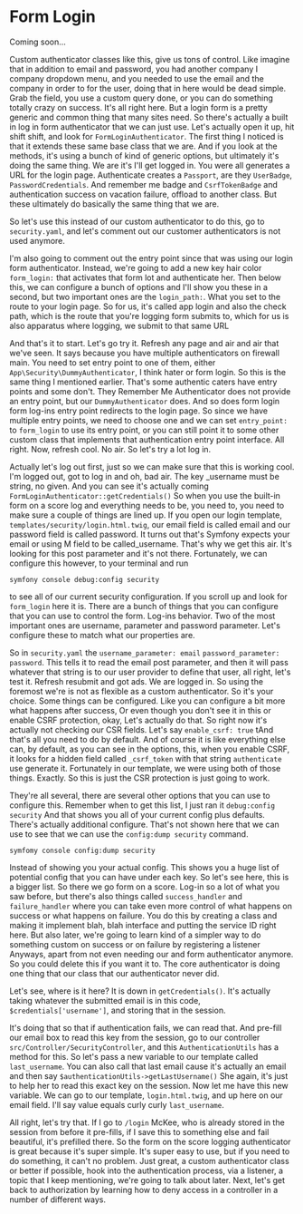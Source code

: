 # Form Login

Coming soon...

Custom authenticator classes like this, give us tons of control. Like imagine that in
addition to email and password, you had another company I company dropdown menu, and
you needed to use the email and the company in order to for the user, doing that in
here would be dead simple. Grab the field, you use a custom query done, or you can do
something totally crazy on success. It's all right here. But a login form is a pretty
generic and common thing that many sites need. So there's actually a built in log in
form authenticator that we can just use. Let's actually open it up, hit shift shift,
and look for `FormLoginAuthenticator`. The first thing I noticed is that it extends
these same base class that we are. And if you look at the methods, it's using a bunch
of kind of generic options, but ultimately it's doing the same thing. We are it's
I'll get logged in. You were all generates a URL for the login page. Authenticate
creates a `Passport`, are they `UserBadge`, `PasswordCredentials`. And remember me badge
and `CsrfTokenBadge` and authentication success on vacation failure, offload to
another class. But these ultimately do basically the same thing that we are.

So let's use this instead of our custom authenticator to do this, go to 
`security.yaml`, and let's comment out our customer authenticators is not used anymore.

I'm also going to comment out the entry point since that was using our login form
authenticator. Instead, we're going to add a new key hair color `form_login:`
that activates that form lot and authenticate her. Then below this, we can configure
a bunch of options and I'll show you these in a second, but two important ones are
the `login_path:`. What you set to the route to your login page. So for us, it's called
app login and also the check path, which is the route that you're logging form
submits to, which for us is also apparatus where logging, we submit to that same URL

And that's it to start. Let's go try it. Refresh any page and air and air that we've
seen. It says because you have multiple authenticators on firewall main. You need to
set entry point to one of them, either `App\Security\DummyAuthenticator`, I think hater or form
login. So this is the same thing I mentioned earlier. That's some authentic caters
have entry points and some don't. They Remember Me Authenticator does not provide an
entry point, but our `DummyAuthenticator` does. And so does form login form log-ins
entry point redirects to the login page. So since we have multiple entry points, we
need to choose one and we can set `entry_point:` to `form_login` to use its entry point,
or you can still point it to some other custom class that implements that
authentication entry point interface. All right. Now, refresh cool. No air. So let's
try a lot log in.

Actually let's log out first, just so we can make sure that this is working cool. I'm
logged out, got to log in and oh, bad air. The key _username must be string, no given.
And you can see it's actually coming `FormLoginAuthenticator::getCredentials()`
So when you use the built-in form on a score log and everything needs to
be, you need to, you need to make sure a couple of things are lined up. If you open
our login template, `templates/security/login.html.twig`, our email field is
called email and our password field is called password. It turns out that's Symfony
expects your email or using M field to be called_username. That's why we get this
air. It's looking for this post parameter and it's not there. Fortunately, we can
configure this however, to your terminal and run 

```terminal
symfony console debug:config security
```

to see all of our current security configuration. If you scroll up and look
for `form_login` here it is. There are a bunch of things that you can configure that
you can use to control the form. Log-ins behavior. Two of the most important ones are
username, parameter and password parameter. Let's configure these to match what our
properties are.

So in `security.yaml` the `username_parameter: email` `password_parameter: password`.
This tells it to read the email post parameter, and then it will pass whatever that
string is to our user provider to define that user, all right, let's test it. Refresh
resubmit and got ads. We are logged in. So using the foremost we're is not as
flexible as a custom authenticator. So it's your choice. Some things can be
configured. Like you can configure a bit more what happens after success, Or even
though you don't see it in this or enable CSRF protection, okay, Let's actually do
that. So right now it's actually not checking our CSR fields. Let's say `enable_csrf: true`
tAnd that's all you need to do by default. And of course it is like everything
else can, by default, as you can see in the options, this, when you enable CSRF, it
looks for a hidden field called `_csrf_token` with that string `authenticate` use generate
it. Fortunately in our template, we were using both of those things. Exactly. So this
is just the CSR protection is just going to work.

They're all several, there are several other options that you can use to configure
this. Remember when to get this list, I just ran it `debug:config security` And that
shows you all of your current config plus defaults. There's actually additional
configure. That's not shown here that we can use to see that we can use the 
`config:dump security` command. 

```terminal-silent
symfomy console config:dump security
```

Instead of showing you your actual config. This shows
you a huge list of potential config that you can have under each key. So let's see
here, this is a bigger list. So there we go form on a score. Log-in so a lot of what
you saw before, but there's also things called `success_handler` and `failure_handler`
where you can take even more control of what happens on success or what happens on
failure. You do this by creating a class and making it implement blah, blah interface
and putting the service ID right here. But also later, we're going to learn kind of a
simpler way to do something custom on success or on failure by registering a listener
Anyways, apart from not even needing our and form authenticator anymore. So you could
delete this if you want it to. The core authenticator is doing one thing that our
class that our authenticator never did.

Let's see, where is it here? It is down in `getCredentials()`. It's actually taking
whatever the submitted email is in this code, `$credentials['username']`, and storing that
in the session.

It's doing that so that if authentication fails, we can read that. And pre-fill our
email box to read this key from the session, go to our controller 
`src/Controller/SecurityController`, and this `AuthenticationUtils` has a method for this. So let's
pass a new variable to our template called `last_username`. You can also call that last
email cause it's actually an email and then say `$authenticationUtils->getLastUsername()`
She again, it's just to help her to read this exact key on the session. Now
let me have this new variable. We can go to our template, `login.html.twig`, and up
here on our email field. I'll say value equals curly curly `last_username`.

All right, let's try that. If I go to `/login` McKee, who is already stored in the
session from before it pre-fills, if I save this to something else and fail
beautiful, it's prefilled there. So the form on the score logging authenticator is
great because it's super simple. It's super easy to use, but if you need to do
something, it can't no problem. Just great, a custom authenticator class or better if
possible, hook into the authentication process, via a listener, a topic that I keep
mentioning, we're going to talk about later. Next, let's get back to authorization by
learning how to deny access in a controller in a number of different ways.

